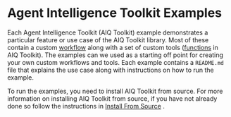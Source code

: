 <!--
SPDX-FileCopyrightText: Copyright (c) 2025, NVIDIA CORPORATION & AFFILIATES. All rights reserved.
SPDX-License-Identifier: Apache-2.0

Licensed under the Apache License, Version 2.0 (the "License");
you may not use this file except in compliance with the License.
You may obtain a copy of the License at

http://www.apache.org/licenses/LICENSE-2.0

Unless required by applicable law or agreed to in writing, software
distributed under the License is distributed on an "AS IS" BASIS,
WITHOUT WARRANTIES OR CONDITIONS OF ANY KIND, either express or implied.
See the License for the specific language governing permissions and
limitations under the License.
-->

# Agent Intelligence Toolkit Examples

Each Agent Intelligence Toolkit (AIQ Toolkit) example demonstrates a particular feature or use case of the AIQ Toolkit library. Most of these contain a custom [workflow](../docs/source/guides/create-customize-workflows.md) along with a set of custom tools ([functions](../docs/source/concepts/functions.md) in AIQ Toolkit). The examples can we used as a starting off point for creating your own custom workflows and tools. Each example contains a `README.md` file that explains the use case along with instructions on how to run the example.

To run the examples, you need to install AIQ Toolkit from source. For more information on installing AIQ Toolkit from source, if you have not already done so follow the instructions in [Install From Source](../docs/source/get-started/installing.md#install-from-source) .
